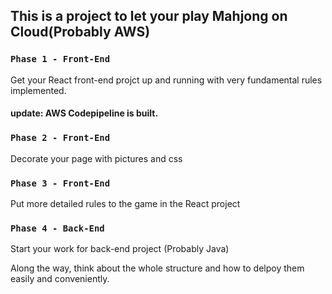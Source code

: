 
## This is a project to let your play Mahjong on Cloud(Probably AWS)

### `Phase 1 - Front-End`

Get your React front-end projct up and running with very fundamental rules implemented.

#### update: AWS Codepipeline is built.

### `Phase 2 - Front-End`

Decorate your page with pictures and css 

### `Phase 3 - Front-End`

Put more detailed rules to the game in the React project

### `Phase 4 - Back-End`

Start your work for back-end project (Probably Java)


Along the way, think about the whole structure and how to delpoy them easily and conveniently.

